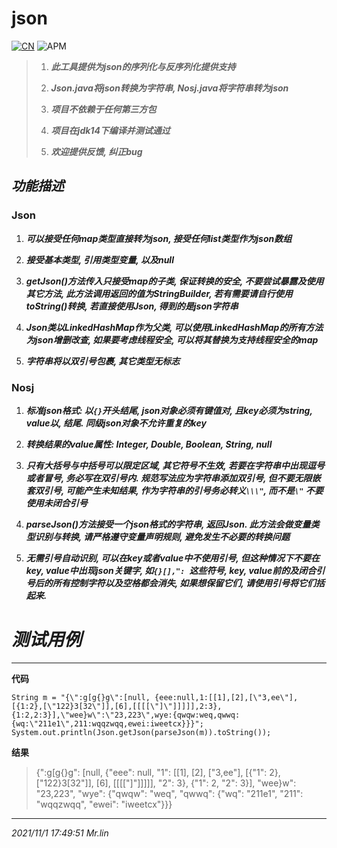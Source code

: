 # json
[![CN](https://img.shields.io/badge/Language-English-blue)](https://github.com/bitjerry/json/blob/main/README.md)
![APM](https://img.shields.io/badge/license-MIT-2345.svg)

>1. ***此工具提供为json的序列化与反序列化提供支持***
>
> 2. ***Json.java将json转换为字符串, Nosj.java将字符串转为json***
>
> 3. ***项目不依赖于任何第三方包***
>
> 4. ***项目在jdk14下编译并测试通过***
>
> 5. ***欢迎提供反馈, 纠正bug***

## _功能描述_

### Json

1. ***可以接受任何map类型直接转为json, 接受任何list类型作为json数组***

2. ***接受基本类型, 引用类型变量, 以及null***

3. ***getJson()方法传入只接受map的子类, 保证转换的安全, 不要尝试暴露及使用其它方法, 此方法调用返回的值为StringBuilder, 若有需要请自行使用toString()转换, 若直接使用Json, 得到的是json字符串***

4. ***Json类以LinkedHashMap作为父类, 可以使用LinkedHashMap的所有方法为json增删改查, 如果要考虑线程安全, 可以将其替换为支持线程安全的map***

5. ***字符串将以双引号包裹, 其它类型无标志***

### Nosj

1. ***标准json格式: 以`{}`开头结尾, json对象必须有键值对, 且key必须为string, value以, 结尾. 同级json对象不允许重复的key***

2. ***转换结果的value属性: Integer, Double, Boolean, String, null***

3. ***只有大括号与中括号可以限定区域, 其它符号不生效, 若要在字符串中出现逗号或者冒号, 务必写在双引号内. 规范写法应为字符串添加双引号, 但不要无限嵌套双引号, 可能产生未知结果, 作为字符串的引号务必转义`\\\"`, 而不是`\"` 不要使用未闭合引号***

4. ***parseJson()方法接受一个json格式的字符串, 返回Json. 此方法会做变量类型识别与转换, 请严格遵守变量声明规则, 避免发生不必要的转换问题***

5. ***无需引号自动识别, 可以在key或者value中不使用引号, 但这种情况下不要在key, value中出现json关键字, 如`{}[],": `这些符号, key, value前的及闭合引号后的所有控制字符以及空格都会消失, 如果想保留它们, 请使用引号将它们括起来.***

# _测试用例_
---
**代码**
```
String m = "{\":g[g{}g\":[null, {eee:null,1:[[1],[2],[\"3,ee\"],[{1:2},[\"122}3[32\"]],[6],[[[[\"]\"]]]]],2:3},{1:2,2:3}],\"wee}w\":\"23,223\",wye:{qwqw:weq,qwwq:{wq:\"211e1\",211:wqqzwqq,ewei:iweetcx}}}";
System.out.println(Json.getJson(parseJson(m)).toString());
```
**结果**
>{":g[g{}g": [null, {"eee": null, "1": [[1], [2], ["3,ee"], [{"1": 2}, ["122}3[32"]], [6], [[[["]"]]]]], "2": 3}, {"1": 2, "2": 3}], "wee}w": "23,223", "wye": {"qwqw": "weq", "qwwq": {"wq": "211e1", "211": "wqqzwqq", "ewei": "iweetcx"}}}
---
*2021/11/1 17:49:51*
*Mr.lin*